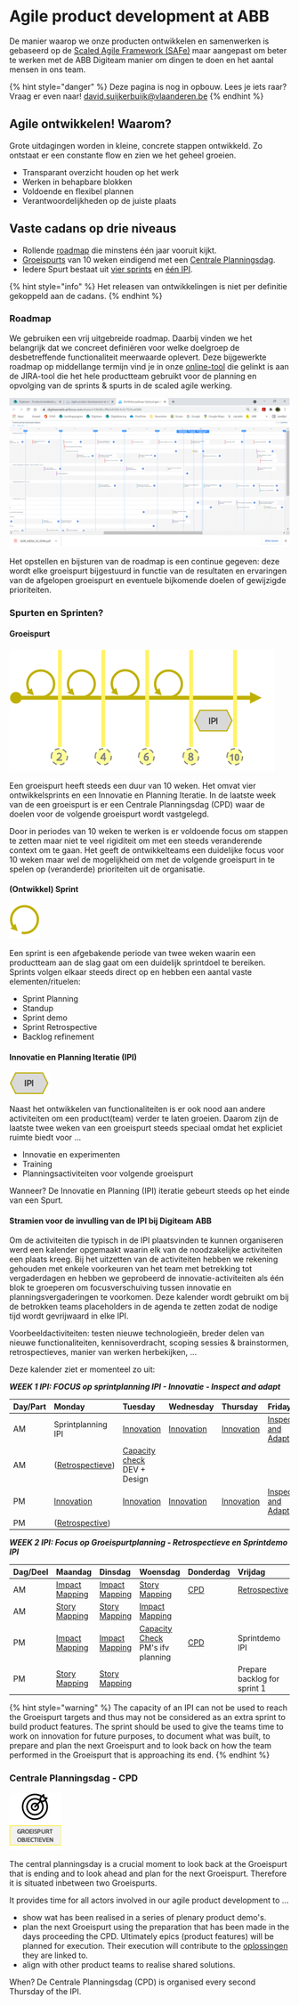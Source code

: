 # Agile product development at ABB

De manier waarop we onze producten ontwikkelen en samenwerken is gebaseerd op de  [Scaled Agile Framework \(SAFe\)](https://www.scaledagileframework.com) maar aangepast om beter te werken met de ABB Digiteam manier om dingen te doen en het aantal mensen in ons team.

{% hint style="danger" %}
Deze pagina is nog in opbouw. Lees je iets raar? Vraag er even naar! [david.suijkerbuijk@vlaanderen.be](mailto:david.suijkerbuijk@vlaanderen.be)
{% endhint %}

## Agile ontwikkelen! Waarom?

Grote uitdagingen worden in kleine, concrete stappen ontwikkeld. Zo ontstaat er een constante flow en zien we het geheel groeien.

* Transparant overzicht houden op het werk 
* Werken in behapbare blokken
* Voldoende en flexibel plannen 
* Verantwoordelijkheden op de juiste plaats

## Vaste cadans op drie niveaus

* Rollende [roadmap](./#roadmap) die minstens één jaar vooruit kijkt. 
* [Groeispurts](./#groeispurt) van 10 weken eindigend met een [Centrale Planningsdag](./#centrale-planningsdag-cpd). 
* Iedere Spurt bestaat uit [vier sprints](./#development-sprint) en [één IPI](./#innovatie-en-planning-iteratie-ipi).

{% hint style="info" %}
Het releasen van ontwikkelingen is niet per definitie gekoppeld aan de cadans.
{% endhint %}

### Roadmap


We gebruiken een vrij uitgebreide roadmap. Daarbij vinden we het belangrijk dat we concreet definiëren voor welke doelgroep de desbetreffende functionaliteit meerwaarde oplevert. Deze bijgewerkte roadmap op middellange termijn vind je in onze [online-tool](https://digiteamabb.airfocus.com/share/e10b08ccff8cb4548c5c5c7525caf368) die gelinkt is aan de JIRA-tool die het hele productteam gebruikt voor de planning en opvolging van de sprints & spurts in de scaled agile werking.

![](../../.gitbook/assets/image%20%2812%29.png)

Het opstellen en bijsturen van de roadmap is een continue gegeven: deze wordt elke groeispurt bijgestuurd in functie van de resultaten en ervaringen van de afgelopen groeispurt en eventuele bijkomende doelen of gewijzigde prioriteiten.

### Spurten en Sprinten?

#### Groeispurt

![](../../.gitbook/assets/sprint+ipi.png)

Een groeispurt heeft steeds een duur van 10 weken. Het omvat vier ontwikkelsprints en een Innovatie en Planning Iteratie. In de laatste week van de een groeispurt is er een Centrale Planningsdag \(CPD\) waar de doelen voor de volgende groeispurt wordt vastgelegd.

Door in periodes van 10 weken te werken is er voldoende focus om stappen te zetten maar niet te veel rigiditeit om met een steeds veranderende context om te gaan. Het geeft de ontwikkelteams een duidelijke focus voor 10 weken maar wel de mogelijkheid om met de volgende groeispurt in te spelen op \(veranderde\) prioriteiten uit de organisatie. 

#### \(Ontwikkel\) Sprint

![](../../.gitbook/assets/sprint.png)

Een sprint is een afgebakende periode van twee weken waarin een productteam aan de slag gaat om een duidelijk sprintdoel te bereiken. Sprints volgen elkaar steeds direct op en hebben een aantal vaste elementen/rituelen: 

* Sprint Planning
* Standup
* Sprint demo 
* Sprint Retrospective
* Backlog refinement

#### Innovatie en Planning Iteratie \(IPI\)

![](../../.gitbook/assets/ipi.png)

Naast het ontwikkelen van functionaliteiten is er ook nood aan andere activiteiten om een product\(team\) verder te laten groeien. Daarom zijn de laatste twee weken van een groeispurt steeds speciaal omdat het expliciet ruimte biedt voor ... 

* Innovatie en experimenten 
* Training 
* Planningsactiviteiten voor volgende groeispurt

Wanneer? De Innovatie en Planning \(IPI\) iteratie gebeurt steeds op het einde van een Spurt.

#### Stramien voor de invulling van de IPI bij Digiteam ABB

Om de activiteiten die typisch in de IPI plaatsvinden te kunnen organiseren werd een kalender opgemaakt waarin elk van de noodzakelijke activiteiten een plaats kreeg.  Bij het uitzetten van de activiteiten hebben we rekening gehouden met enkele voorkeuren van het team met betrekking tot vergaderdagen en hebben we geprobeerd de innovatie-activiteiten als één blok te groeperen om focusverschuiving tussen innovatie en planningsvergaderingen te voorkomen. Deze kalender wordt gebruikt om bij de betrokken teams placeholders in de agenda te zetten zodat de nodige tijd wordt gevrijwaard in elke IPI.

Voorbeeldactiviteiten: testen nieuwe technologieën, breder delen van nieuwe functionaliteiten, kennisoverdracht, scoping sessies & brainstormen, retrospectieves, manier van werken herbekijken, ...

Deze kalender ziet er momenteel zo uit: 

_**WEEK 1 IPI: FOCUS op sprintplanning IPI - Innovatie - Inspect and adapt**_

| Day/Part | Monday | Tuesday | Wednesday | Thursday | Friday |
| :--- | :--- | :--- | :--- | :--- | :--- |
| AM | Sprintplanning IPI | [Innovation](innovation.md) | [Innovation](innovation.md) | [Innovation](innovation.md) | [Inspect and Adapt](inspect-and-adapt.md) |
| AM | \([Retrospectieve](retrospective.md)\) | [Capacity check](capacity-check.md) DEV + Design |  |  |  |
| PM | [Innovation](innovation.md) | [Innovation](innovation.md) | [Innovation](innovation.md) | [Innovation](innovation.md) | [Inspect and Adapt](inspect-and-adapt.md) |
| PM | \([Retrospective](retrospective.md)\) |  |  |  |  |

_**WEEK 2 IPI: Focus op Groeispurtplanning - Retrospectieve en Sprintdemo IPI**_

| Dag/Deel | Maandag | Dinsdag | Woensdag | Donderdag | Vrijdag |
| :--- | :--- | :--- | :--- | :--- | :--- |
| AM | [Impact Mapping](impact-mapping.md) | [Impact Mapping](impact-mapping.md) | [Story Mapping](story-mapping.md) | [CPD](./#centrale-planningsdag-cpd) | [Retrospective](retrospective.md) |
| AM | [Story Mapping](story-mapping.md) | [Story Mapping](story-mapping.md) | [Impact Mapping](impact-mapping.md) |  |  |
| PM | [Impact Mapping](impact-mapping.md) | [Impact Mapping](impact-mapping.md) | [Capacity Check](capacity-check.md) PM's ifv planning | [CPD](./#centrale-planningsdag-cpd) | Sprintdemo IPI |
| PM | [Story Mapping](story-mapping.md) | [Story Mapping](story-mapping.md) |  |  | Prepare backlog for sprint 1 |

{% hint style="warning" %}
The capacity of an IPI can not be used to reach the Groeispurt targets and thus may not be considered as an extra sprint to build product features. The sprint should be used to give the teams time to work on innovation for future purposes, to document what was built, to prepare and plan the next Groeispurt and to look back on how the team performed in the Groeispurt that is approaching its end.
{% endhint %}

### Centrale Planningsdag - CPD

![](../../.gitbook/assets/cpd.png)

The central planningsday is a crucial moment to look back at the Groeispurt that is ending and to look ahead and plan for the next Groeispurt. Therefore it is situated inbetween two Groeispurts. 

It provides time for all actors involved in our agile product development to … 

* show wat has been realised in a series of plenary product demo's.
* plan the next Groeispurt using the preparation that has been made in the days proceeding the CPD. Ultimately epics \(product features\) will be planned for execution. Their execution will contribute to the  [oplossingen](../levensloop-van-een-oplossing.md#oplossingen-hoe) they are linked to.
* align with other product teams to realise shared solutions. 

When? De Centrale Planningsdag \(CPD\) is organised every second Thursday of the IPI.


